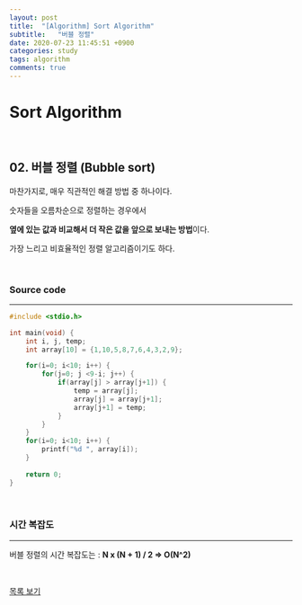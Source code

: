 ```yaml
---
layout: post
title:  "[Algorithm] Sort Algorithm"
subtitle:   "버블 정렬"
date: 2020-07-23 11:45:51 +0900
categories: study
tags: algorithm
comments: true
---
```


# Sort Algorithm

<br/>

## 02. 버블 정렬 (Bubble sort)

마찬가지로, 매우 직관적인 해결 방법 중 하나이다.

숫자들을 오름차순으로 정렬하는 경우에서

**옆에 있는 값과 비교해서 더 작은 값을 앞으로 보내는 방법**이다.

가장 느리고 비효율적인 정렬 알고리즘이기도 하다.

<br/>

### Source code

------

```c
#include <stdio.h>

int main(void) {
	int i, j, temp;
	int array[10] = {1,10,5,8,7,6,4,3,2,9};

	for(i=0; i<10; i++) {
		for(j=0; j <9-i; j++) {
			if(array[j] > array[j+1]) {
				temp = array[j];
				array[j] = array[j+1];
				array[j+1] = temp;
			}
		}
	}
	for(i=0; i<10; i++) {
		printf("%d ", array[i]);
	}
	
	return 0; 
}
```

<br/>

### 시간 복잡도

------

버블 정렬의 시간 복잡도는 : **N x (N + 1) / 2 => O(N^2)**

<br/>

[목록 보기](../README.md)

